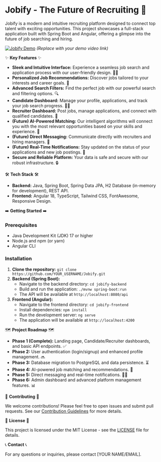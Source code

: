 # Jobify - The Future of Recruiting 🚀

Jobify is a modern and intuitive recruiting platform designed to connect top talent with exciting opportunities. This project showcases a full-stack application built with Spring Boot and Angular, offering a glimpse into the future of job searching and hiring.

[![Jobify Demo](https://img.youtube.com/vi/YOUR_DEMO_VIDEO_ID/0.jpg)](https://www.youtube.com/watch?v=YOUR_DEMO_VIDEO_ID)  *(Replace with your demo video link)*

✨ **Key Features** ✨

* **Sleek and Intuitive Interface:**  Experience a seamless job search and application process with our user-friendly design. 👩‍💼
* **Personalized Job Recommendations:** Discover jobs tailored to your interests and career goals. 🎯
* **Advanced Search Filters:**  Find the perfect job with our powerful search and filtering options. 🔍
* **Candidate Dashboard:**  Manage your profile, applications, and track your job search progress. 🧑‍💻
* **Recruiter Dashboard:** Post jobs, manage applications, and connect with qualified candidates. 💼
* **(Future) AI-Powered Matching:** Our intelligent algorithms will connect you with the most relevant opportunities based on your skills and experience. 🤖
* **(Future) Direct Messaging:** Communicate directly with recruiters and hiring managers. 💬
* **(Future) Real-Time Notifications:** Stay updated on the status of your applications and new job postings. 🔔
* **Secure and Reliable Platform:** Your data is safe and secure with our robust infrastructure. 🔒

🛠️ **Tech Stack** 🛠️

* **Backend:** Java, Spring Boot, Spring Data JPA, H2 Database (in-memory for development), REST API.
* **Frontend:** Angular 18, TypeScript, Tailwind CSS, FontAwesome, Responsive Design.

➡️ **Getting Started** ➡️

### Prerequisites

* Java Development Kit (JDK) 17 or higher
* Node.js and npm (or yarn)
* Angular CLI

### Installation

1. **Clone the repository:** `git clone https://github.com/YOUR_USERNAME/Jobify.git`
2. **Backend (Spring Boot):**
    - Navigate to the backend directory: `cd jobify-backend`
    - Build and run the application: `./mvnw spring-boot:run`
    - The API will be available at `http://localhost:8080/api`
3. **Frontend (Angular):**
    - Navigate to the frontend directory: `cd jobify-frontend`
    - Install dependencies: `npm install`
    - Run the development server: `ng serve`
    - The application will be available at `http://localhost:4200`

🗺️ **Project Roadmap** 🗺️

* **Phase 1 (Complete):** Landing page, Candidate/Recruiter dashboards, and basic API endpoints. ✅
* **Phase 2:** User authentication (login/signup) and enhanced profile management. 🔜
* **Phase 3:** Database migration to PostgreSQL and data persistence. ⏳
* **Phase 4:** AI-powered job matching and recommendations. 🤖
* **Phase 5:** Direct messaging and real-time notifications. 💬🔔
* **Phase 6:** Admin dashboard and advanced platform management features. 📊

🤝 **Contributing** 🤝

We welcome contributions!  Please feel free to open issues and submit pull requests.  See our [Contribution Guidelines](CONTRIBUTING.md) for more details.

📝 **License** 📝

This project is licensed under the MIT License - see the [LICENSE](LICENSE.md) file for details.

📞 **Contact** 📞

For any questions or inquiries, please contact [YOUR NAME/EMAIL].
